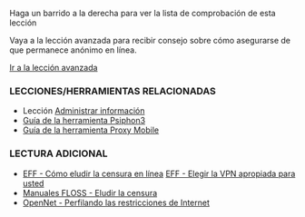 [Title]: # (¿Y ahora qué?)
[Order]: # (10)

Haga un barrido a la derecha para ver la lista de comprobación de esta lección

Vaya a la lección avanzada para recibir consejo sobre cómo asegurarse de que permanece anónimo en línea.

[Ir a la lección avanzada](umbrella://lesson/the-internet/1)

### LECCIONES/HERRAMIENTAS RELACIONADAS

*   Lección [Administrar información](umbrella://lesson/managing-information)
*   [Guía de la herramienta Psiphon3](umbrella://lesson/psiphon)
*   [Guía de la herramienta Proxy Mobile](umbrella://lesson/proxy-mobile)

### LECTURA ADICIONAL

*   [EFF - Cómo eludir la censura en línea](https://ssd.eff.org/en/module/how-circumvent-online-censorship)
[EFF - Elegir la VPN apropiada para usted](https://ssd.eff.org/es/module/escogiendo-el-vpn-apropiado-para-t%C3%AD)
*   [Manuales FLOSS - Eludir la censura](en.flossmanuals.net/bypassing-censorship/)
*   [OpenNet - Perfilando las restricciones de Internet](https://opennet.net)